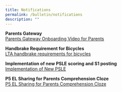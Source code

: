 ```yaml
---
title: Notifications
permalink: /bulletin/notifications
description: ""
---
```

**Parents Gateway**<br>
[Parents Gateway Onboarding Video for Parents](https://www.youtube.com/embed/tW9jwyuovOo)

**Handbrake Requirement for Bicycles**<br>
[LTA handbrake requirements for bicycles](/files/LTA%20handbrake%20requirements%20for%20bicycles_print.pdf)

**Implementation of new PSLE scoring and S1 posting**<br>
[Implementation of New PSLE](/files/Implementation%20of%20New%20PSLE.pdf)

**P5 EL Sharing for Parents Comprehension Cloze**<br>
[P5 EL Sharing for Parents Comprehension Cloze](/files/P5%20EL%20Sharing%20for%20Parents%20Comprehension%20Cloze.pdf)